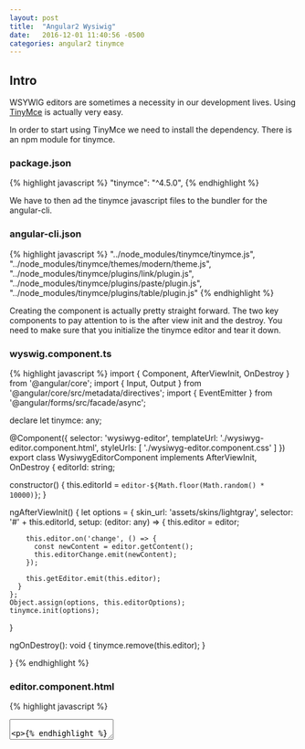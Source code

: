 ```yaml
---
layout: post
title:  "Angular2 Wysiwig"
date:   2016-12-01 11:40:56 -0500
categories: angular2 tinymce
---
```

## Intro

WSYWIG editors are sometimes a necessity in our development lives. Using [TinyMce][tiny] is actually very easy.

In order to start using TinyMce we need to install the dependency. There is an npm module for tinymce.

### package.json

{% highlight javascript %}
"tinymce": "^4.5.0",
{% endhighlight %}

We have to then ad the tinymce javascript files to the bundler for the angular-cli.

### angular-cli.json

{% highlight javascript %}
  "../node_modules/tinymce/tinymce.js",
  "../node_modules/tinymce/themes/modern/theme.js",
  "../node_modules/tinymce/plugins/link/plugin.js",
  "../node_modules/tinymce/plugins/paste/plugin.js",
  "../node_modules/tinymce/plugins/table/plugin.js"
{% endhighlight %}


Creating the component is actually pretty straight forward. The two key components to pay attention to is the after view init and the destroy.
You need to make sure that you initialize the tinymce editor and tear it down.

### wyswig.component.ts

{% highlight javascript %}
import { Component, AfterViewInit, OnDestroy } from '@angular/core';
import { Input, Output } from '@angular/core/src/metadata/directives';
import { EventEmitter } from '@angular/forms/src/facade/async';

declare let tinymce: any;

@Component({
  selector: 'wysiwyg-editor',
  templateUrl: './wysiwyg-editor.component.html',
  styleUrls: [ './wysiwyg-editor.component.css' ]
})
export class WysiwygEditorComponent implements AfterViewInit, OnDestroy {
  editorId: string;

  constructor() {
    this.editorId = `editor-${Math.floor(Math.random() * 10000)}`;
  }

  ngAfterViewInit() {
    let options = {
      skin_url: 'assets/skins/lightgray',
      selector: '#' + this.editorId,
      setup: (editor: any) => {
        this.editor = editor;

        this.editor.on('change', () => {
          const newContent = editor.getContent();
          this.editorChange.emit(newContent);
        });

        this.getEditor.emit(this.editor);
      }
    };
    Object.assign(options, this.editorOptions);
    tinymce.init(options);
  }

  ngOnDestroy(): void {
    tinymce.remove(this.editor);
  }

}
{% endhighlight %}

### editor.component.html

{% highlight javascript %}
<textarea [id]="editorId"*{{dom_content**}}*</textarea>
{% endhighlight %}

### theme

Copy theme assets from node_modules to the assets directory.

## Display

### Display HTML

{% highlight html %}
<div #dom></div>
{% endhighlight %}

### View Component
The component itself can hook into the elementRef in our display HTML file.
{% highlight javascript %}
@ViewChild('dom') dom: ElementRef;
{% endhighlight %}


Then we can set the innerHTML of our nativeElement to the content from our wyswig element.
{% highlight javascript %}
this.dom.nativeElement.innerHTML = `${data}`;
{% endhighlight %}

## NativeScript

If you want to show the dom from the wysiwig editor you can use a WebView tag and put the dom as the src for the tag.  Make sure that you set a height attribute if have the element in a StackLayout as without it the WebView item has no height.

{% highlight html %}
<WebView  height="1500" [src]="dom"></WebView>
{% endhighlight %}

[tiny]: https://www.tinymce.com/
[wysiwig]: https://github.com/zackarychapple/ng2-tinymce-wyswig
